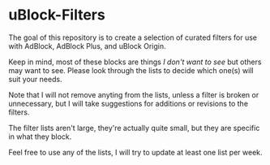 # uBlock-Filters
The goal of this repository is to create a selection of curated filters for use with AdBlock, AdBlock Plus, and uBlock Origin.

Keep in mind, most of these blocks are things <em>I don't want to see</em> but others may want to see. Please look through the lists to decide which one(s) will suit your needs.

Note that I will not remove anyting from the lists, unless a filter is broken or unnecessary, but I will take suggestions for additions or revisions to the filters.

The filter lists aren't large, they're actually quite small, but they are specific in what they block.

Feel free to use any of the lists, I will try to update at least one list per week.
